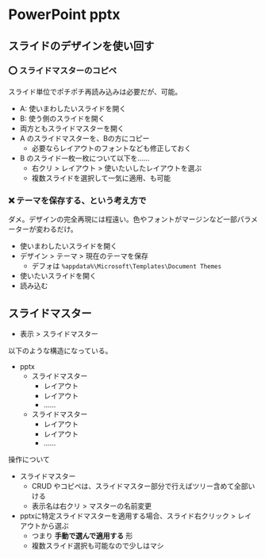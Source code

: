 # PowerPoint pptx

## スライドのデザインを使い回す

### :o: スライドマスターのコピペ
スライド単位でポチポチ再読み込みは必要だが、可能。

- A: 使いまわしたいスライドを開く
- B: 使う側のスライドを開く
- 両方ともスライドマスターを開く
- A のスライドマスターを、Bの方にコピー
    - 必要ならレイアウトのフォントなども修正しておく
- B のスライド一枚一枚について以下を……
    - 右クリ > レイアウト > 使いたいしたレイアウトを選ぶ
    - 複数スライドを選択して一気に適用、も可能

### :x: テーマを保存する、という考え方で
ダメ。デザインの完全再現には程遠い。色やフォントがマージンなど一部パラメーターが変わるだけ。

- 使いまわしたいスライドを開く
- デザイン > テーマ > 現在のテーマを保存
    - デフォは `%appdata%\Microsoft\Templates\Document Themes`
- 使いたいスライドを開く
- 読み込む
## スライドマスター
- 表示 > スライドマスター

以下のような構造になっている。

- pptx
    - スライドマスター
        - レイアウト
        - レイアウト
        - ……
    - スライドマスター
        - レイアウト
        - レイアウト
        - ……

操作について

- スライドマスター
    - CRUD やコピペは、スライドマスター部分で行えばツリー含めて全部いける
    - 表示名は右クリ > マスターの名前変更
- pptxに特定スライドマスターを適用する場合、スライド右クリック > レイアウトから選ぶ
    - つまり **手動で選んで適用する** 形
    - 複数スライド選択も可能なので少しはマシ

